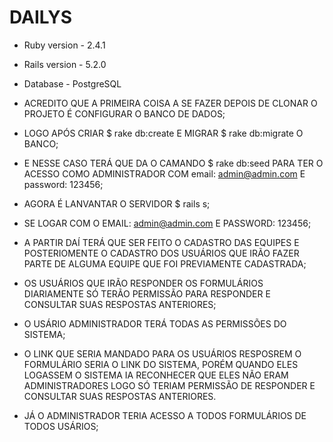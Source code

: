 # DAILYS 


* Ruby version - 2.4.1

* Rails version - 5.2.0

* Database - PostgreSQL

* ACREDITO QUE A PRIMEIRA COISA A SE FAZER DEPOIS DE CLONAR O PROJETO É CONFIGURAR O BANCO DE DADOS;

* LOGO APÓS CRIAR $ rake db:create E MIGRAR $ rake db:migrate O BANCO;

* E NESSE CASO TERÁ QUE DA O CAMANDO $ rake db:seed PARA TER O ACESSO COMO ADMINISTRADOR COM email: admin@admin.com E password: 123456;

* AGORA É LANVANTAR O SERVIDOR $ rails s;

* SE LOGAR COM O EMAIL: admin@admin.com E PASSWORD: 123456;

* A PARTIR DAÍ TERÁ QUE SER FEITO O CADASTRO DAS EQUIPES E POSTERIOMENTE O CADASTRO DOS USUÁRIOS QUE IRÃO FAZER PARTE DE ALGUMA EQUIPE QUE FOI PREVIAMENTE CADASTRADA;

* OS USUÁRIOS QUE IRÃO RESPONDER OS FORMULÁRIOS DIARIAMENTE SÓ TERÃO PERMISSÃO PARA RESPONDER E CONSULTAR SUAS RESPOSTAS ANTERIORES;

* O USÁRIO ADMINISTRADOR TERÁ TODAS AS PERMISSÕES DO SISTEMA;

* O LINK QUE SERIA MANDADO PARA OS USUÁRIOS RESPOSREM O FORMULÁRIO SERIA O LINK DO SISTEMA, PORÉM QUANDO ELES LOGASSEM O SISTEMA IA RECONHECER QUE ELES NÃO ERAM ADMINISTRADORES LOGO SÓ TERIAM PERMISSÃO DE RESPONDER E CONSULTAR SUAS RESPOSTAS ANTERIORES.

* JÁ O ADMINISTRADOR TERIA ACESSO A TODOS FORMULÁRIOS DE TODOS USÁRIOS;






